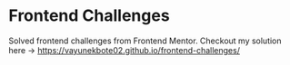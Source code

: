 # Frontend Challenges
Solved frontend challenges from Frontend Mentor.
Checkout my solution here -> https://vayunekbote02.github.io/frontend-challenges/
